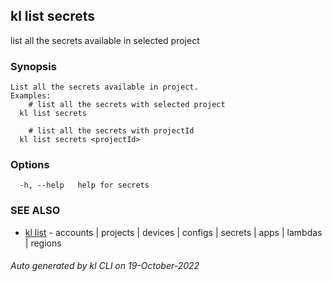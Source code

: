 ## kl list secrets

list all the secrets available in selected project

### Synopsis

```
List all the secrets available in project.
Examples:
	# list all the secrets with selected project
  kl list secrets

	# list all the secrets with projectId
  kl list secrets <projectId>

```

### Options

```
  -h, --help   help for secrets
```

### SEE ALSO

* [kl list](kl_list.md)  - accounts | projects | devices | configs | secrets | apps | lambdas | regions

###### Auto generated by kl CLI on 19-October-2022
